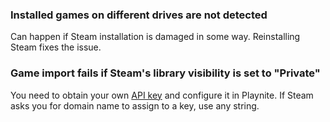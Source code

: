 ### Installed games on different drives are not detected

Can happen if Steam installation is damaged in some way. Reinstalling Steam fixes the issue.

### Game import fails if Steam's library visibility is set to "Private"

You need to obtain your own [API key](https://steamcommunity.com/dev/apikey) and configure it in Playnite. If Steam asks you for domain name to assign to a key, use any string.